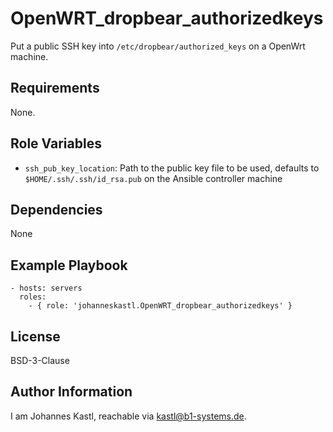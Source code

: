 OpenWRT_dropbear_authorizedkeys
=========

Put a public SSH key into `/etc/dropbear/authorized_keys` on a OpenWrt machine.

Requirements
------------

None.

Role Variables
--------------

- `ssh_pub_key_location`: Path to the public key file to be used, defaults to `$HOME/.ssh/.ssh/id_rsa.pub` on the Ansible controller machine

Dependencies
------------

None

Example Playbook
----------------

    - hosts: servers
      roles:
        - { role: 'johanneskastl.OpenWRT_dropbear_authorizedkeys' }

License
-------

BSD-3-Clause

Author Information
------------------

I am Johannes Kastl, reachable via kastl@b1-systems.de.
